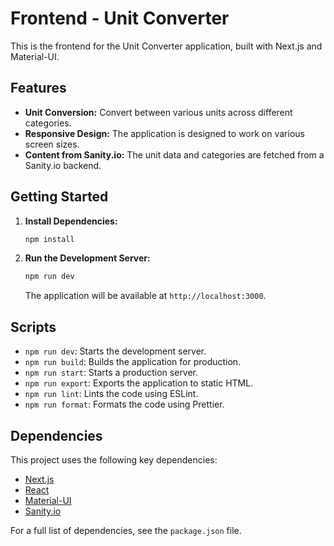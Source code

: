 # Frontend - Unit Converter

This is the frontend for the Unit Converter application, built with Next.js and Material-UI.

## Features

-   **Unit Conversion:** Convert between various units across different categories.
-   **Responsive Design:** The application is designed to work on various screen sizes.
-   **Content from Sanity.io:** The unit data and categories are fetched from a Sanity.io backend.

## Getting Started

1.  **Install Dependencies:**
    ```bash
    npm install
    ```

2.  **Run the Development Server:**
    ```bash
    npm run dev
    ```
    The application will be available at `http://localhost:3000`.

## Scripts

-   `npm run dev`: Starts the development server.
-   `npm run build`: Builds the application for production.
-   `npm run start`: Starts a production server.
-   `npm run export`: Exports the application to static HTML.
-   `npm run lint`: Lints the code using ESLint.
-   `npm run format`: Formats the code using Prettier.

## Dependencies

This project uses the following key dependencies:

-   [Next.js](https://nextjs.org/)
-   [React](https://reactjs.org/)
-   [Material-UI](https://mui.com/)
-   [Sanity.io](https://www.sanity.io/)

For a full list of dependencies, see the `package.json` file.
